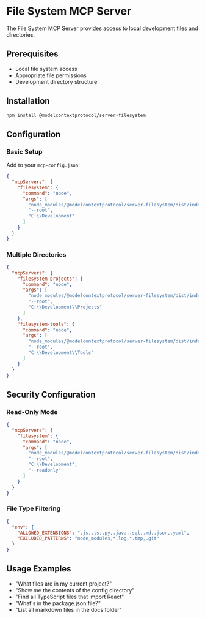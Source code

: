 # File System MCP Server

The File System MCP Server provides access to local development files and directories.

## Prerequisites

- Local file system access
- Appropriate file permissions
- Development directory structure

## Installation

```bash
npm install @modelcontextprotocol/server-filesystem
```

## Configuration

### Basic Setup

Add to your `mcp-config.json`:

```json
{
  "mcpServers": {
    "filesystem": {
      "command": "node",
      "args": [
        "node_modules/@modelcontextprotocol/server-filesystem/dist/index.js",
        "--root",
        "C:\\Development"
      ]
    }
  }
}
```

### Multiple Directories

```json
{
  "mcpServers": {
    "filesystem-projects": {
      "command": "node",
      "args": [
        "node_modules/@modelcontextprotocol/server-filesystem/dist/index.js",
        "--root",
        "C:\\Development\\Projects"
      ]
    },
    "filesystem-tools": {
      "command": "node",
      "args": [
        "node_modules/@modelcontextprotocol/server-filesystem/dist/index.js",
        "--root",
        "C:\\Development\\Tools"
      ]
    }
  }
}
```

## Security Configuration

### Read-Only Mode

```json
{
  "mcpServers": {
    "filesystem": {
      "command": "node",
      "args": [
        "node_modules/@modelcontextprotocol/server-filesystem/dist/index.js",
        "--root",
        "C:\\Development",
        "--readonly"
      ]
    }
  }
}
```

### File Type Filtering

```json
{
  "env": {
    "ALLOWED_EXTENSIONS": ".js,.ts,.py,.java,.sql,.md,.json,.yaml",
    "EXCLUDED_PATTERNS": "node_modules,*.log,*.tmp,.git"
  }
}
```

## Usage Examples

- "What files are in my current project?"
- "Show me the contents of the config directory"
- "Find all TypeScript files that import React"
- "What's in the package.json file?"
- "List all markdown files in the docs folder"